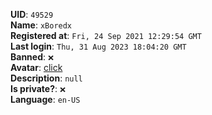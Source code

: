 **UID**: `49529`  
**Name**: `xBoredx`  
**Registered at**: `Fri, 24 Sep 2021 12:29:54 GMT`  
**Last login**: `Thu, 31 Aug 2023 18:04:20 GMT`  
**Banned**: `❌`  
**Avatar**: [click](/avatars/e70f2da7-aec6-45e3-92c0-2cc9b1e98950.png)  
**Description**: ```null```  
**Is private?**: `❌`  
**Language**: `en-US`